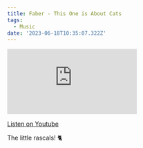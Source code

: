 ```yaml
---
title: Faber - This One is About Cats
tags:
  - Music
date: '2023-06-18T10:35:07.322Z'
---
```


<iframe src="https://www.youtube-nocookie.com/embed/gI0hK8d5-vc?modestbranding=1&showinfo=0&rel=0" title="YouTube video player" frameborder="0" allow="accelerometer; autoplay; encrypted-media; gyroscope; picture-in-picture;" allowfullscreen className="youtube_video"></iframe>

[Listen on Youtube](https://youtu.be/gI0hK8d5-vc)

The little rascals! 🐈

